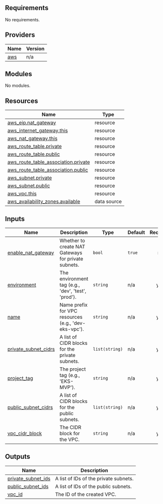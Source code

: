 <!-- BEGIN_TF_DOCS -->
## Requirements

No requirements.

## Providers

| Name | Version |
|------|---------|
| <a name="provider_aws"></a> [aws](#provider\_aws) | n/a |

## Modules

No modules.

## Resources

| Name | Type |
|------|------|
| [aws_eip.nat_gateway](https://registry.terraform.io/providers/hashicorp/aws/latest/docs/resources/eip) | resource |
| [aws_internet_gateway.this](https://registry.terraform.io/providers/hashicorp/aws/latest/docs/resources/internet_gateway) | resource |
| [aws_nat_gateway.this](https://registry.terraform.io/providers/hashicorp/aws/latest/docs/resources/nat_gateway) | resource |
| [aws_route_table.private](https://registry.terraform.io/providers/hashicorp/aws/latest/docs/resources/route_table) | resource |
| [aws_route_table.public](https://registry.terraform.io/providers/hashicorp/aws/latest/docs/resources/route_table) | resource |
| [aws_route_table_association.private](https://registry.terraform.io/providers/hashicorp/aws/latest/docs/resources/route_table_association) | resource |
| [aws_route_table_association.public](https://registry.terraform.io/providers/hashicorp/aws/latest/docs/resources/route_table_association) | resource |
| [aws_subnet.private](https://registry.terraform.io/providers/hashicorp/aws/latest/docs/resources/subnet) | resource |
| [aws_subnet.public](https://registry.terraform.io/providers/hashicorp/aws/latest/docs/resources/subnet) | resource |
| [aws_vpc.this](https://registry.terraform.io/providers/hashicorp/aws/latest/docs/resources/vpc) | resource |
| [aws_availability_zones.available](https://registry.terraform.io/providers/hashicorp/aws/latest/docs/data-sources/availability_zones) | data source |

## Inputs

| Name | Description | Type | Default | Required |
|------|-------------|------|---------|:--------:|
| <a name="input_enable_nat_gateway"></a> [enable\_nat\_gateway](#input\_enable\_nat\_gateway) | Whether to create NAT Gateways for private subnets. | `bool` | `true` | no |
| <a name="input_environment"></a> [environment](#input\_environment) | The environment tag (e.g., 'dev', 'test', 'prod'). | `string` | n/a | yes |
| <a name="input_name"></a> [name](#input\_name) | Name prefix for VPC resources (e.g., 'dev-eks-vpc'). | `string` | n/a | yes |
| <a name="input_private_subnet_cidrs"></a> [private\_subnet\_cidrs](#input\_private\_subnet\_cidrs) | A list of CIDR blocks for the private subnets. | `list(string)` | n/a | yes |
| <a name="input_project_tag"></a> [project\_tag](#input\_project\_tag) | The project tag (e.g., 'EKS-MVP'). | `string` | n/a | yes |
| <a name="input_public_subnet_cidrs"></a> [public\_subnet\_cidrs](#input\_public\_subnet\_cidrs) | A list of CIDR blocks for the public subnets. | `list(string)` | n/a | yes |
| <a name="input_vpc_cidr_block"></a> [vpc\_cidr\_block](#input\_vpc\_cidr\_block) | The CIDR block for the VPC. | `string` | n/a | yes |

## Outputs

| Name | Description |
|------|-------------|
| <a name="output_private_subnet_ids"></a> [private\_subnet\_ids](#output\_private\_subnet\_ids) | A list of IDs of the private subnets. |
| <a name="output_public_subnet_ids"></a> [public\_subnet\_ids](#output\_public\_subnet\_ids) | A list of IDs of the public subnets. |
| <a name="output_vpc_id"></a> [vpc\_id](#output\_vpc\_id) | The ID of the created VPC. |
<!-- END_TF_DOCS -->